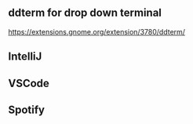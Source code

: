 ## ddterm for drop down terminal

https://extensions.gnome.org/extension/3780/ddterm/

## IntelliJ
## VSCode
## Spotify

